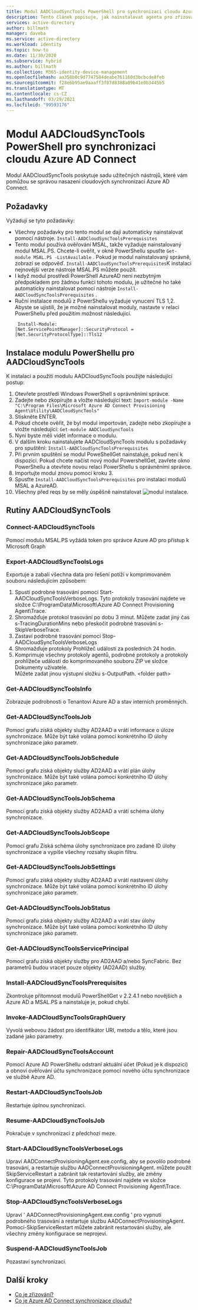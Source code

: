 ```yaml
---
title: Modul AADCloudSyncTools PowerShell pro synchronizaci cloudu Azure AD Connect
description: Tento článek popisuje, jak nainstalovat agenta pro zřizování cloudu Azure AD Connect.
services: active-directory
author: billmath
manager: daveba
ms.service: active-directory
ms.workload: identity
ms.topic: how-to
ms.date: 11/30/2020
ms.subservice: hybrid
ms.author: billmath
ms.collection: M365-identity-device-management
ms.openlocfilehash: aa358b0c9d7747584deabe761160d3bcbcde8feb
ms.sourcegitcommit: f28ebb95ae9aaaff3f87d8388a09b41e0b3445b5
ms.translationtype: MT
ms.contentlocale: cs-CZ
ms.lasthandoff: 03/29/2021
ms.locfileid: "99593176"
---
```

# <a name="aadcloudsynctools-powershell-module-for-azure-ad-connect-cloud-sync"></a>Modul AADCloudSyncTools PowerShell pro synchronizaci cloudu Azure AD Connect

Modul AADCloudSyncTools poskytuje sadu užitečných nástrojů, které vám pomůžou se správou nasazení cloudových synchronizací Azure AD Connect.

## <a name="pre-requisites"></a>Požadavky
Vyžadují se tyto požadavky:

- Všechny požadavky pro tento modul se dají automaticky nainstalovat pomocí nástroje. `Install-AADCloudSyncToolsPrerequisites`
- Tento modul používá ověřování MSAL, takže vyžaduje nainstalovaný modul MSAL.PS. Chcete-li ověřit, v okně PowerShellu spusťte `Get-module MSAL.PS -ListAvailable` . Pokud je modul nainstalovaný správně, zobrazí se odpověď. `Install-AADCloudSyncToolsPrerequisites`K instalaci nejnovější verze nástroje MSAL.PS můžete použít.
- I když modul prostředí PowerShell AzureAD není nezbytným předpokladem pro žádnou funkci tohoto modulu, je užitečné ho také automaticky nainstalovat pomocí nástroje `Install-AADCloudSyncToolsPrerequisites` .
- Ruční instalace modulů z PowerShellu vyžaduje vynucení TLS 1,2. Abyste se ujistili, že je možné nainstalovat moduly, nastavte v relaci PowerShellu před použitím možnost následující.
  ```
   Install-Module:
  [Net.ServicePointManager]::SecurityProtocol = [Net.SecurityProtocolType]::Tls12 
  ```


## <a name="install-the-aadcloudsynctools-powershell-module"></a>Instalace modulu PowerShellu pro AADCloudSyncTools
K instalaci a použití modulu AADCloudSyncTools použijte následující postup:

1. Otevřete prostředí Windows PowerShell s oprávněními správce.
2. Zadejte nebo zkopírujte a vložte následující text: `Import-module -Name "C:\Program Files\Microsoft Azure AD Connect Provisioning Agent\Utility\AADCloudSyncTools"`
3. Stiskněte ENTER.
4. Pokud chcete ověřit, že byl modul importován, zadejte nebo zkopírujte a vložte následující: `Get-module AADCloudSyncTools`
5. Nyní byste měli vidět informace o modulu.
6. V dalším kroku nainstalujete AADCloudSyncTools modulu s požadavky pro spuštění: `Install-AADCloudSyncToolsPrerequisites`
7. Při prvním spuštění se modul PoweShellGet nainstaluje, pokud není k dispozici. Pokud chcete načíst nový modul PowershellGet, zavřete okno PowerShellu a otevřete novou relaci PowerShellu s oprávněními správce. 
8. Importujte modul znovu pomocí kroku 3.
9. Spusťte `Install-AADCloudSyncToolsPrerequisites` pro instalaci modulů MSAL a AzureAD.
11. Všechny před reqs by se měly úspěšně nainstalovat ![ modul instalace.](media/reference-powershell/install-1.png)


## <a name="aadcloudsynctools--cmdlets"></a>Rutiny AADCloudSyncTools
### <a name="connect-aadcloudsynctools"></a>Connect-AADCloudSyncTools
Pomocí modulu MSAL.PS vyžádá token pro správce Azure AD pro přístup k Microsoft Graph 


### <a name="export-aadcloudsynctoolslogs"></a>Export-AADCloudSyncToolsLogs
Exportuje a zabalí všechna data pro řešení potíží v komprimovaném souboru následujícím způsobem:
 1. Spustí podrobné trasování pomocí Start-AADCloudSyncToolsVerboseLogs.  Tyto protokoly trasování najdete ve složce C:\ProgramData\Microsoft\Azure AD Connect Provisioning Agent\Trace.
 2. Shromažďuje protokol trasování po dobu 3 minut.
   Můžete zadat jiný čas s-TracingDurationMins nebo přeskočit podrobné trasování s-SkipVerboseTrace.
 3. Zastaví podrobné trasování pomocí Stop-AADCloudSyncToolsVerboseLogs
 4. Shromažďuje protokoly Prohlížeč událostí za posledních 24 hodin.
 5. Komprimuje všechny protokoly agentů, podrobné protokoly a protokoly prohlížeče událostí do komprimovaného souboru ZIP ve složce Dokumenty uživatele. 
 </br>Můžete zadat jinou výstupní složku s-OutputPath. \<folder path\>

### <a name="get-aadcloudsynctoolsinfo"></a>Get-AADCloudSyncToolsInfo
Zobrazuje podrobnosti o Tenantovi Azure AD a stav interních proměnných.

### <a name="get-aadcloudsynctoolsjob"></a>Get-AADCloudSyncToolsJob
Pomocí grafu získá objekty služby AD2AAD a vrátí informace o úloze synchronizace.
Může být také volána pomocí konkrétního ID úlohy synchronizace jako parametr.

### <a name="get-aadcloudsynctoolsjobschedule"></a>Get-AADCloudSyncToolsJobSchedule
Pomocí grafu získá objekty služby AD2AAD a vrátí plán úlohy synchronizace.
Může být také volána pomocí konkrétního ID úlohy synchronizace jako parametr.

### <a name="get-aadcloudsynctoolsjobschema"></a>Get-AADCloudSyncToolsJobSchema
Pomocí grafu získá objekty služby AD2AAD a vrátí schéma úlohy synchronizace.

### <a name="get-aadcloudsynctoolsjobscope"></a>Get-AADCloudSyncToolsJobScope
Pomocí grafu Získá schéma úlohy synchronizace pro zadané ID úlohy synchronizace a vypíše všechny rozsahy skupin filtru.

### <a name="get-aadcloudsynctoolsjobsettings"></a>Get-AADCloudSyncToolsJobSettings
Pomocí grafu získá objekty služby AD2AAD a vrátí nastavení úlohy synchronizace.
Může být také volána pomocí konkrétního ID úlohy synchronizace jako parametr.

### <a name="get-aadcloudsynctoolsjobstatus"></a>Get-AADCloudSyncToolsJobStatus
Pomocí grafu získá objekty služby AD2AAD a vrátí stav úlohy synchronizace.
Může být také volána pomocí konkrétního ID úlohy synchronizace jako parametr.

### <a name="get-aadcloudsynctoolsserviceprincipal"></a>Get-AADCloudSyncToolsServicePrincipal
Pomocí grafu získá objekty služby pro AD2AAD a/nebo SyncFabric.
Bez parametrů budou vracet pouze objekty (AD2AAD) služby.

### <a name="install-aadcloudsynctoolsprerequisites"></a>Install-AADCloudSyncToolsPrerequisites
Zkontroluje přítomnost modulů PowerShellGet v 2.2.4.1 nebo novějších a Azure AD a MSAL.PS a nainstaluje je, pokud chybí.

### <a name="invoke-aadcloudsynctoolsgraphquery"></a>Invoke-AADCloudSyncToolsGraphQuery
Vyvolá webovou žádost pro identifikátor URI, metodu a tělo, které jsou zadané jako parametry.

### <a name="repair-aadcloudsynctoolsaccount"></a>Repair-AADCloudSyncToolsAccount
Pomocí Azure AD PowerShellu odstraní aktuální účet (Pokud je k dispozici) a obnoví ověřování účtu synchronizace pomocí nového účtu synchronizace ve službě Azure AD.

### <a name="restart-aadcloudsynctoolsjob"></a>Restart-AADCloudSyncToolsJob
Restartuje úplnou synchronizaci.

### <a name="resume-aadcloudsynctoolsjob"></a>Resume-AADCloudSyncToolsJob
Pokračuje v synchronizaci z předchozí meze.

### <a name="start-aadcloudsynctoolsverboselogs"></a>Start-AADCloudSyncToolsVerboseLogs
Upraví AADConnectProvisioningAgent.exe.config, aby se povolilo podrobné trasování, a restartuje službu AADConnectProvisioningAgent. můžete použít SkipServiceRestart a zabránit tak restartování služby, ale změny konfigurace se projeví.  Tyto protokoly trasování najdete ve složce C:\ProgramData\Microsoft\Azure AD Connect Provisioning Agent\Trace.

### <a name="stop-aadcloudsynctoolsverboselogs"></a>Stop-AADCloudSyncToolsVerboseLogs
Upraví ' AADConnectProvisioningAgent.exe.config ' pro vypnutí podrobného trasování a restartuje službu AADConnectProvisioningAgent. Pomocí-SkipServiceRestart můžete zabránit restartování služby, ale všechny změny konfigurace se neprojeví.

### <a name="suspend-aadcloudsynctoolsjob"></a>Suspend-AADCloudSyncToolsJob
Pozastaví synchronizaci.

## <a name="next-steps"></a>Další kroky 

- [Co je zřizování?](what-is-provisioning.md)
- [Co je Azure AD Connect synchronizace cloudu?](what-is-cloud-sync.md)

